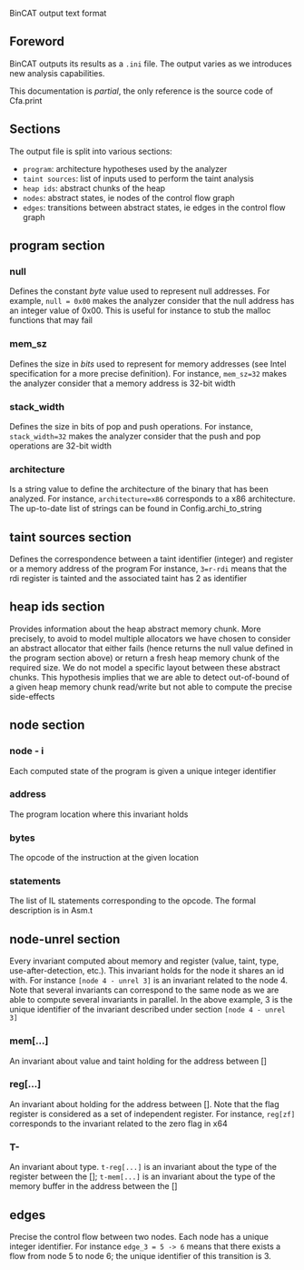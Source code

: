 BinCAT output text format

## Foreword
BinCAT outputs its results as a `.ini` file. The output varies as we introduces
new analysis capabilities.

This documentation is *partial*, the only reference is the source code of
Cfa.print

## Sections
The output file is split into various sections:
* `program`: architecture hypotheses used by the analyzer
* `taint sources`: list of inputs used to perform the taint analysis
* `heap ids`: abstract chunks of the heap
* `nodes`: abstract states, ie nodes of the control flow graph
* `edges`: transitions between abstract states, ie edges in the control flow
 graph

## program section

### null
Defines the constant *byte* value used to represent null addresses. For
example, `null = 0x00` makes the analyzer consider that the null address
has an integer value of 0x00. This is useful for instance to stub the malloc
functions that may fail

### mem_sz
Defines the size in *bits* used to represent for memory addresses (see Intel
specification for a more precise definition). For instance, `mem_sz=32` makes
the analyzer consider that a memory address is 32-bit width

### stack_width
Defines the size in bits of pop and push operations. For instance,
`stack_width=32` makes the analyzer consider that the push and pop operations
are 32-bit width

### architecture
Is a string value to define the architecture of the binary that has been
analyzed. For instance, `architecture=x86` corresponds to a x86 architecture.
The up-to-date list of strings can be found in Config.archi_to_string

## taint sources section
Defines the correspondence between a taint identifier (integer) and register
or a memory address of the program
For instance, `3=r-rdi` means that the rdi register is tainted and the
associated taint has 2 as identifier

## heap ids section
Provides information about the heap abstract memory chunk. More precisely, to
avoid to model multiple allocators we have chosen to consider an abstract
allocator that either fails (hence returns the null value defined in the program section
above) or return a fresh heap memory chunk of the required size. We do not
model a specific layout between these abstract chunks. This hypothesis implies
that we are able to detect out-of-bound of a given heap memory chunk read/write
but not able to compute the precise side-effects

## node section
### node - i 
Each computed state of the program is given a unique integer identifier
### address
The program location where this invariant holds
### bytes
The opcode of the instruction at the given location
### statements
The list of IL statements corresponding to the opcode. The formal description is
in Asm.t

## node-unrel section
Every invariant computed about memory and register (value, taint, type,
use-after-detection, etc.). This invariant holds for the node it shares an id
with. For instance `[node 4 - unrel 3]` is an invariant related to the node 4.
Note that several invariants can correspond to the same node as we are able to
compute several invariants in parallel. In the above example, 3 is the unique
identifier of the invariant described under section `[node 4 - unrel 3]`
### mem[...] 
An invariant about value and taint holding for the address between []
### reg[...] 
An invariant about holding for the address between []. Note that the flag register is
considered as a set of independent register. For instance, `reg[zf]` corresponds
to the invariant related to the zero flag in x64
### T-
An invariant about type. `t-reg[...]` is an invariant about the type of the
register between the []; `t-mem[...]` is an invariant about the type of the
memory buffer in the address between the []

## edges
Precise the control flow between two nodes. Each node has a unique integer
identifier. For instance `edge_3 = 5 -> 6` means that there exists a flow from
node 5 to node 6; the unique identifier of this transition is 3.  
